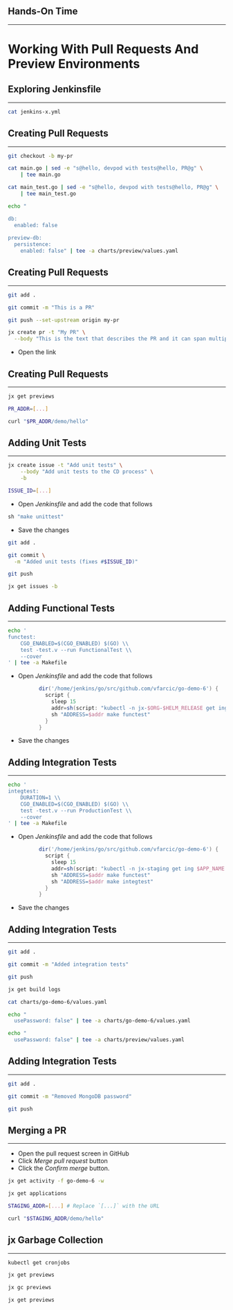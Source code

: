 ## Hands-On Time

---

# Working With Pull Requests And Preview Environments


<!-- .slide: data-background="img/pr.png" data-background-size="contain" -->


## Exploring Jenkinsfile

---

```bash
cat jenkins-x.yml
```


## Creating Pull Requests

---

```bash
git checkout -b my-pr

cat main.go | sed -e "s@hello, devpod with tests@hello, PR@g" \
    | tee main.go

cat main_test.go | sed -e "s@hello, devpod with tests@hello, PR@g" \
    | tee main_test.go

echo "

db:
  enabled: false
  
preview-db:
  persistence:
    enabled: false" | tee -a charts/preview/values.yaml
```


## Creating Pull Requests

---

```bash
git add .

git commit -m "This is a PR"

git push --set-upstream origin my-pr

jx create pr -t "My PR" \
  --body "This is the text that describes the PR and it can span multiple lines" -b
```

* Open the link


## Creating Pull Requests

---

```bash
jx get previews

PR_ADDR=[...]

curl "$PR_ADDR/demo/hello"
```


## Adding Unit Tests

---

```bash
jx create issue -t "Add unit tests" \
    --body "Add unit tests to the CD process" \
    -b

ISSUE_ID=[...]
```

* Open *Jenkinsfile* and add the code that follows

```groovy
sh "make unittest"
```

* Save the changes

```bash
git add .

git commit \
  -m "Added unit tests (fixes #$ISSUE_ID)"

git push

jx get issues -b
```


## Adding Functional Tests

---

```bash
echo '
functest: 
	CGO_ENABLED=$(CGO_ENABLED) $(GO) \\
	test -test.v --run FunctionalTest \\
	--cover
' | tee -a Makefile
```

* Open *Jenkinsfile* and add the code that follows

```groovy
          dir('/home/jenkins/go/src/github.com/vfarcic/go-demo-6') {
            script {
              sleep 15
              addr=sh(script: "kubectl -n jx-$ORG-$HELM_RELEASE get ing $APP_NAME -o jsonpath='{.spec.rules[0].host}'", returnStdout: true).trim()
              sh "ADDRESS=$addr make functest"
            }
          }
```

* Save the changes


## Adding Integration Tests

---

```bash
echo '
integtest: 
	DURATION=1 \\
	CGO_ENABLED=$(CGO_ENABLED) $(GO) \\
	test -test.v --run ProductionTest \\
	--cover
' | tee -a Makefile
```

* Open *Jenkinsfile* and add the code that follows

```groovy
          dir('/home/jenkins/go/src/github.com/vfarcic/go-demo-6') {
            script {
              sleep 15
              addr=sh(script: "kubectl -n jx-staging get ing $APP_NAME -o jsonpath='{.spec.rules[0].host}'", returnStdout: true).trim()
              sh "ADDRESS=$addr make functest"
              sh "ADDRESS=$addr make integtest"
            }
          }
```

* Save the changes


## Adding Integration Tests

---

```bash
git add .

git commit -m "Added integration tests"

git push

jx get build logs

cat charts/go-demo-6/values.yaml

echo "
  usePassword: false" | tee -a charts/go-demo-6/values.yaml

echo "
  usePassword: false" | tee -a charts/preview/values.yaml
```


## Adding Integration Tests

---

```bash
git add .

git commit -m "Removed MongoDB password"

git push
```


## Merging a PR

---

* Open the pull request screen in GitHub
* Click *Merge pull request* button
* Click the *Confirm merge* button.

```bash
jx get activity -f go-demo-6 -w

jx get applications

STAGING_ADDR=[...] # Replace `[...]` with the URL

curl "$STAGING_ADDR/demo/hello"
```


## jx Garbage Collection

---

```bash
kubectl get cronjobs

jx get previews

jx gc previews

jx get previews
```
